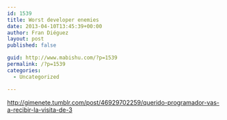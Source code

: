 ```yaml
---
id: 1539
title: Worst developer enemies
date: 2013-04-10T13:45:39+00:00
author: Fran Diéguez
layout: post
published: false

guid: http://www.mabishu.com/?p=1539
permalink: /?p=1539
categories:
  - Uncategorized

---
```

<a href="http://gimenete.tumblr.com/post/46929702259/querido-programador-vas-a-recibir-la-visita-de-3">http://gimenete.tumblr.com/post/46929702259/querido-programador-vas-a-recibir-la-visita-de-3</a>
